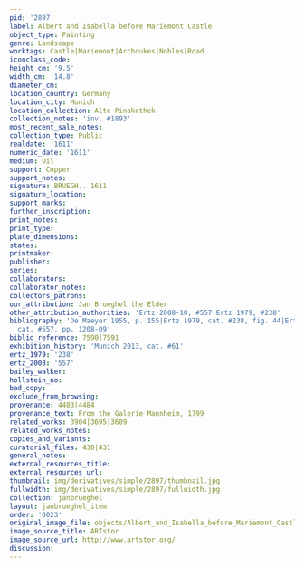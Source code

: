 ```yaml
---
pid: '2897'
label: Albert and Isabella before Mariemont Castle
object_type: Painting
genre: Landscape
worktags: Castle|Mariemont|Archdukes|Nobles|Road
iconclass_code:
height_cm: '9.5'
width_cm: '14.8'
diameter_cm:
location_country: Germany
location_city: Munich
location_collection: Alte Pinakothek
collection_notes: 'inv. #1893'
most_recent_sale_notes:
collection_type: Public
realdate: '1611'
numeric_date: '1611'
medium: Oil
support: Copper
support_notes:
signature: BRUEGH.. 1611
signature_location:
support_marks:
further_inscription:
print_notes:
print_type:
plate_dimensions:
states:
printmaker:
publisher:
series:
collaborators:
collaborator_notes:
collectors_patrons:
our_attribution: Jan Brueghel the Elder
other_attribution_authorities: 'Ertz 2008-10, #557|Ertz 1979, #238'
bibliography: 'De Maeyer 1955, p. 155|Ertz 1979, cat. #238, fig. 44|Ertz 2008-10,
  cat. #557, pp. 1208-09'
biblio_reference: 7590|7591
exhibition_history: 'Munich 2013, cat. #61'
ertz_1979: '238'
ertz_2008: '557'
bailey_walker:
hollstein_no:
bad_copy:
exclude_from_browsing:
provenance: 4483|4484
provenance_text: From the Galerie Mannheim, 1799
related_works: 3904|3695|3609
related_works_notes:
copies_and_variants:
curatorial_files: 430|431
general_notes:
external_resources_title:
external_resources_url:
thumbnail: img/derivatives/simple/2897/thumbnail.jpg
fullwidth: img/derivatives/simple/2897/fullwidth.jpg
collection: janbrueghel
layout: janbrueghel_item
order: '0023'
original_image_file: objects/Albert_and_Isabella_before_Mariemont_Castle.jpg
image_source_title: ARTstor
image_source_url: http://www.artstor.org/
discussion:
---
```

